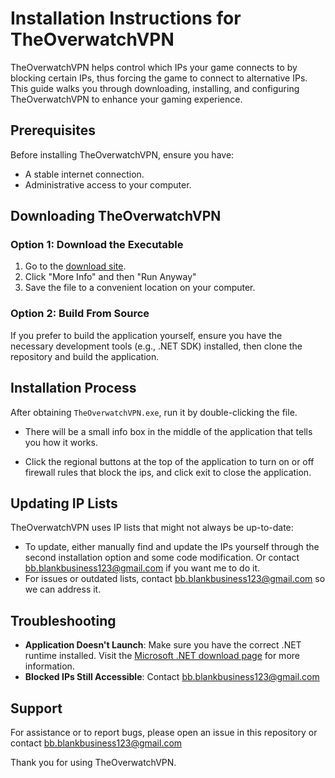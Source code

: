# Installation Instructions for TheOverwatchVPN

TheOverwatchVPN helps control which IPs your game connects to by blocking certain IPs, thus forcing the game to connect to alternative IPs. This guide walks you through downloading, installing, and configuring TheOverwatchVPN to enhance your gaming experience.

## Prerequisites

Before installing TheOverwatchVPN, ensure you have:

- A stable internet connection.
- Administrative access to your computer.

## Downloading TheOverwatchVPN

### Option 1: Download the Executable

1. Go to the [download site](https://quidque.no/theowvpn/TheOverwatchVPN.exe).
2. Click "More Info" and then "Run Anyway"
3. Save the file to a convenient location on your computer.

### Option 2: Build From Source

If you prefer to build the application yourself, ensure you have the necessary development tools (e.g., .NET SDK) installed, then clone the repository and build the application.

## Installation Process

After obtaining `TheOverwatchVPN.exe`, run it by double-clicking the file.
* There will be a small info box in the middle of the application that tells you how it works.
  
- Click the regional buttons at the top of the application to turn on or off firewall rules that block the ips, and click exit to close the application. 

## Updating IP Lists

TheOverwatchVPN uses IP lists that might not always be up-to-date:

- To update, either manually find and update the IPs yourself through the second installation option and some code modification. Or contact bb.blankbusiness123@gmail.com if you want me to do it.
- For issues or outdated lists, contact bb.blankbusiness123@gmail.com so we can address it.

## Troubleshooting

- **Application Doesn't Launch**: Make sure you have the correct .NET runtime installed. Visit the [Microsoft .NET download page](https://dotnet.microsoft.com/download) for more information.
- **Blocked IPs Still Accessible**: Contact bb.blankbusiness123@gmail.com

## Support

For assistance or to report bugs, please open an issue in this repository or contact bb.blankbusiness123@gmail.com

Thank you for using TheOverwatchVPN.
